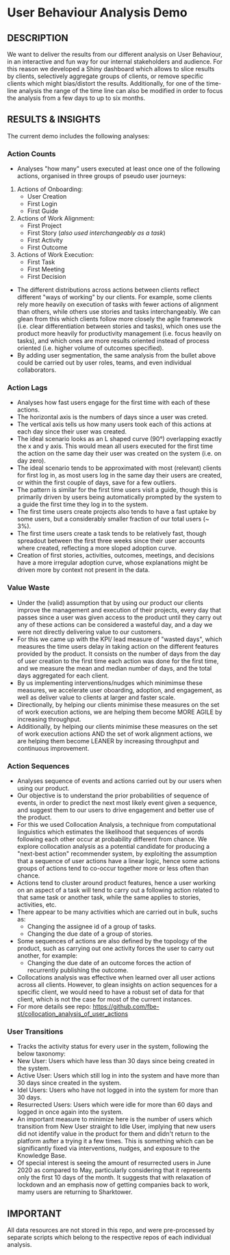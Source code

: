 # User Behaviour Analysis Demo

## DESCRIPTION
We want to deliver the results from our different analysis on User Behaviour, in an interactive and fun way for our internal stakeholders and audience. For this reason we developed a Shiny dashboard which allows to slice results by clients, selectively aggregate groups of clients, or remove specific clients which might bias/distort the results. Additionally, for one of the time-line analysis the range of the time line can also be modified in order to focus the analysis from a few days to up to six months.

## RESULTS & INSIGHTS
The current demo includes the following analyses:

### Action Counts 

- Analyses "how many" users executed at least once one of the following actions, organised in three groups of pseudo user journeys:
1. Actions of Onboarding: 
   - User Creation
   - First Login 
   - First Guide 
2. Actions of Work Alignment:
   - First Project 
   - First Story (_also used interchangeably as a task_) 
   - First Activity 
   - First Outcome
3. Actions of Work Execution:
   - First Task
   - First Meeting
   - First Decision
- The different distributions across actions between clients reflect different "ways of working" by our clients. For example, some clients rely more heavily on execution of tasks with fewer actions of alignment than others, while others use stories and tasks interchangeably. We can glean from this which clients follow more closely the agile framework (i.e. clear differentiation between stories and tasks), which ones use the product more heavily for productivity management (i.e. focus heavily on tasks), and which ones are more results oriented instead of process oriented (i.e. higher volume of outcomes specified).
- By adding user segmentation, the same analysis from the bullet above could be carried out by user roles, teams, and even individual collaborators.

### Action Lags

- Analyses how fast users engage for the first time with each of these actions.
- The horizontal axis is the numbers of days since a user was creted.
- The vertical axis tells us how many users took each of this actions at each day since their user was created.
- The ideal scenario looks as an L shaped curve (90°) overlapping exactly the x and y axis. This would mean all users executed for the first time the action on the same day their user was created on the system (i.e. on day zero).
- The ideal scenario tends to be approximated with most (relevant) clients for first log in, as most users log in the same day their users are created, or within the first couple of days, save for a few outliers.
- The pattern is similar for the first time users visit a guide, though this is primarily driven by users being automatically prompted by the system to a guide the first time they log in to the system.
- The first time users create projects also tends to have a fast uptake by some users, but a considerably smaller fraction of our total users (~ 3%).
- The first time users create a task tends to be relatively fast, though spreadout between the first three weeks since their user accounts where created, reflecting a more sloped adoption curve.
- Creation of first stories, activities, outcomes, meetings, and decisions have a more irregular adoption curve, whose explanations might be driven more by context not present in the data.

### Value Waste

- Under the (valid) assumption that by using our product our clients improve the management and execution of their projects, every day that passes since a user was given access to the product until they carry out any of these actions can be considered a wasteful day, and a day we were not directly delivering value to our customers.
- For this we came up with the KPI/ lead measure of "wasted days", which measures the time users delay in taking action on the different features provided by the product. It consists on the number of days from the day of user creation to the first time each action was done for the first time, and we measure the mean and median number of days, and the total days aggregated for each client.
- By us implementing interventions/nudges which minimimse these measures, we accelerate user oboarding, adoption, and engagement, as well as deliver value to clients at larger and faster scale.
- Directionally, by helping our clients minimise these measures on the set of work execution actions, we are helping them become MORE AGILE by increasing throughput.
- Additionally, by helping our clients minimise these measures on the set of work execution actions AND the set of work alignment actions, we are helping them become LEANER by increasing throughput and continuous improvement.

### Action Sequences

- Analyses sequence of events and actions carried out by our users when using our product. 
- Our objective is to understand the prior probabilities of sequence of events, in order to predict the next most likely event given a sequence, and suggest them to our users to drive engagement and better use of the product.
- For this we used Collocation Analysis, a technique from computational linguistics which estimates the likelihood that sequences of words following each other occur at probability different from chance. We explore collocation analysis as a potential candidate for producing a "next-best action" recommender system, by exploiting the assumption that a sequence of user actions have a linear logic, hence some actions groups of actions tend to co-occur together more or less often than chance.
- Actions tend to cluster around product features, hence a user working on an aspect of a task will tend to carry out a following action related to that same task or another task, while the same applies to stories, activities, etc.
- There appear to be many activities which are carried out in bulk, suchs as:
   - Changing the assignee id of a group of tasks.
   - Changing the due date of a group of stories.
- Some sequences of actions are also defined by the topology of the product, such as carrying out one activity forces the user to carry out another, for example:
   - Changing the due date of an outcome forces the action of recurrently publishing the outcome.
- Collocations analysis was effective when learned over all user actions across all clients. However, to glean insights on action sequences for a specific client, we would need to have a robust set of data for that client, which is not the case for most of the current instances.
- For more details see repo: https://github.com/fbe-st/collocation_analysis_of_user_actions

### User Transitions

- Tracks the activity status for every user in the system, following the below taxonomy:
- New User: Users which have less than 30 days since being created in the system.
- Active User: Users which still log in into the system and have more than 30 days since created in the system.
- Idel Users: Users who have not logged in into the system for more than 30 days.
- Resurrected Users: Users which were idle for more than 60 days and logged in once again into the system.
- An important measure to minimize here is the number of users which transition from New User straight to Idle User, implying that new users did not identify value in the product for them and didn't return to the platform asfter a trying it a few times. This is something which can be significantly fixed via interventions, nudges, and exposure to the Knowledge Base.
- Of special interest is seeing the amount of resurrected users in June 2020 as compared to May, particularly considering that it represents only the first 10 days of the month. It suggests that with relaxation of lockdown and an emphasis now of getting companies back to work, mamy users are returning to Sharktower.


## IMPORTANT
All data resources are not stored in this repo, and were pre-processed by separate scripts which belong to the respective repos of each individual analysis.
